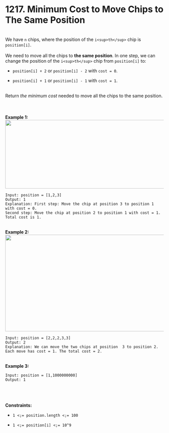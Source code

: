 # 1217. Minimum Cost to Move Chips to The Same Position

<br />We have `n` chips, where the position of the `i<sup>th</sup>` chip is `position[i]`.<br />
<br />We need to move all the chips to **the same position**. In one step, we can change the position of the `i<sup>th</sup>` chip from `position[i]` to:<br />

* `position[i] + 2` or `position[i] - 2` with `cost = 0`.

* `position[i] + 1` or `position[i] - 1` with `cost = 1`.


<br />Return <em>the minimum cost</em> needed to move all the chips to the same position.<br />
<br /> <br />
<br />**Example 1:**<br />
<img alt="" src="https://assets.leetcode.com/uploads/2020/08/15/chips_e1.jpg" style="width:750px;height:217px"/>
```
Input: position = [1,2,3]
Output: 1
Explanation: First step: Move the chip at position 3 to position 1 with cost = 0.
Second step: Move the chip at position 2 to position 1 with cost = 1.
Total cost is 1.
```
<br />**Example 2:**<br />
<img alt="" src="https://assets.leetcode.com/uploads/2020/08/15/chip_e2.jpg" style="width:750px;height:306px"/>
```
Input: position = [2,2,2,3,3]
Output: 2
Explanation: We can move the two chips at position  3 to position 2. Each move has cost = 1. The total cost = 2.
```
<br />**Example 3:**<br />
```
Input: position = [1,1000000000]
Output: 1
```
<br /> <br />
<br />**Constraints:**<br />

* `1 <;= position.length <;= 100`

* `1 <;= position[i] <;= 10^9`
